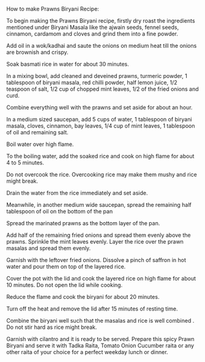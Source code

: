 How to make Prawns Biryani Recipe:

To begin making the Prawns Biryani recipe, firstly dry roast the ingredients mentioned under Biryani Masala like the ajwain seeds, fennel seeds, cinnamon, cardamom and cloves and grind them into a fine powder.

Add oil in a wok/kadhai and saute the onions on medium heat till the onions are brownish and crispy.

Soak basmati rice in water for about 30 minutes.

In a mixing bowl, add cleaned and deveined prawns, turmeric powder, 1 tablespoon of biryani masala, red chilli powder, half lemon juice, 1/2 teaspoon of salt, 1/2 cup of chopped mint leaves, 1/2 of the fried onions and curd.

Combine everything well with the prawns and set aside for about an hour.

In a medium sized saucepan, add 5 cups of water, 1 tablespoon of biryani masala, cloves, cinnamon, bay leaves, 1/4 cup of mint leaves, 1 tablespoon of oil and remaining salt.

Boil water over high flame.

To the boiling water, add the soaked rice and cook on high flame for about 4 to 5 minutes.

Do not overcook the rice. Overcooking rice may make them mushy and rice might break.

Drain the water from the rice immediately and set aside.

Meanwhile, in another medium wide saucepan, spread the remaining half tablespoon of oil on the bottom of the pan

Spread the marinated prawns as the bottom layer of the pan.

Add half of the remaining fried onions and spread them evenly above the prawns. Sprinkle the mint leaves evenly. Layer the rice over the prawn masalas and spread them evenly.

Garnish with the leftover fried onions. Dissolve a pinch of saffron in hot water and pour them on top of the layered rice.

Cover the pot with the lid and cook the layered rice on high flame for about 10 minutes. Do not open the lid while cooking.

Reduce the flame and cook the biryani for about 20 minutes.

Turn off the heat and remove the lid after 15 minutes of resting time.

Combine the biryani well such that the masalas and rice is well combined . Do not stir hard as rice might break.

Garnish with cilantro and it is ready to be served. Prepare this spicy Prawn Biryani and serve it with Tadka Raita, Tomato Onion Cucumber raita or any other raita of your choice for a perfect weekday lunch or dinner.